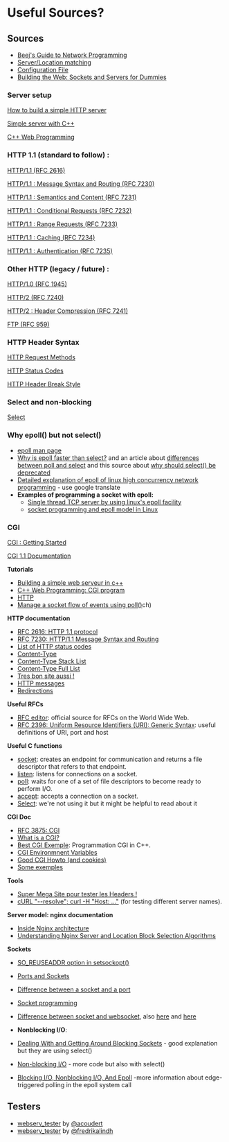 # Useful Sources?

## **Sources**

- [Beej's Guide to Network Programming](http://beej.us/guide/bgnet/)
- [Server/Location matching](https://www.digitalocean.com/community/tutorials/understanding-nginx-server-and-location-block-selection-algorithms)
- [Configuration File](http://nginx.org/en/docs/dirindex.html)
- [Building the Web: Sockets and Servers for Dummies](https://levelup.gitconnected.com/building-the-web-sockets-and-servers-for-dummies-886d1595a4f8)

### **Server setup**

[How to build a simple HTTP server](https://medium.com/from-the-scratch/http-server-what-do-you-need-to-know-to-build-a-simple-http-server-from-scratch-d1ef8945e4fa)

[Simple server with C++](https://ncona.com/2019/04/building-a-simple-server-with-cpp/)

[C++ Web Programming](https://www.tutorialspoint.com/cplusplus/cpp_web_programming.htm)

### **HTTP 1.1 (standard to follow) :**

[HTTP/1.1 (RFC 2616)](https://www.rfc-editor.org/rfc/rfc2616.html)

[HTTP/1.1 : Message Syntax and Routing (RFC 7230)](https://www.rfc-editor.org/rfc/rfc7230.html)

[HTTP/1.1 : Semantics and Content (RFC 7231)](https://www.rfc-editor.org/rfc/rfc7231.html)

[HTTP/1.1 : Conditional Requests (RFC 7232)](https://www.rfc-editor.org/rfc/rfc7232.html)

[HTTP/1.1 : Range Requests (RFC 7233)](https://www.rfc-editor.org/rfc/rfc7233.html)

[HTTP/1.1 : Caching (RFC 7234)](https://www.rfc-editor.org/rfc/rfc7234.html)

[HTTP/1.1 : Authentication (RFC 7235)](https://www.rfc-editor.org/rfc/rfc7235.html)

### **Other HTTP (legacy / future) :**

[HTTP/1.0 (RFC 1945)](https://www.rfc-editor.org/rfc/rfc1945.html)

[HTTP/2 (RFC 7240)](https://www.rfc-editor.org/rfc/rfc7540.html)

[HTTP/2 : Header Compression (RFC 7241)](https://www.rfc-editor.org/rfc/rfc7541.html)

[FTP (RFC 959)](https://www.rfc-editor.org/rfc/rfc959.html)

### **HTTP Header Syntax**

[HTTP Request Methods](https://en.wikipedia.org/wiki/Hypertext_Transfer_Protocol#Request_methods)

[HTTP Status Codes](https://en.wikipedia.org/wiki/List_of_HTTP_status_codes)

[HTTP Header Break Style](https://stackoverflow.com/questions/5757290/http-header-line-break-style)

### **Select and non-blocking**

[Select](https://www.lowtek.com/sockets/select.html)



### **Why epoll() but not select()**
- [epoll man page](https://man7.org/linux/man-pages/man7/epoll.7.html)
- [Why is epoll faster than select?](https://stackoverflow.com/questions/17355593/why-is-epoll-faster-than-select/17355702#:~:text=The%20main%20difference%20between%20epoll,duration%20of%20a%20single%20call) and an article about  [differences between poll and select](https://stackoverflow.com/questions/970979/what-are-the-differences-between-poll-and-select)  and this source about  [why should select() be deprecated](https://beesbuzz.biz/code/5739-The-problem-with-select-vs-poll)
- [Detailed explanation of epoll of linux high concurrency network programming](https://blog.csdn.net/mengzuchao/article/details/81294554) - use google translate 
- **Examples of programming a socket with epoll:**
  - [Single thread TCP server by using linux's epoll facility](http://swingseagull.github.io/2016/11/08/epoll-sample/)
  - [socket programming and epoll model in Linux](https://www.fatalerrors.org/a/socket-programming-and-epoll-model-in-linux.html)

### **CGI**

[CGI : Getting Started](http://www.mnuwer.dbasedeveloper.co.uk/dlearn/web/session01.htm)

[CGI 1.1 Documentation](http://www.wijata.com/cgi/cgispec.html#4.0)

**Tutorials**

- [Building a simple web serveur in c++](https://ncona.com/2019/04/building-a-simple-server-with-cpp/)
- [C++ Web Programming: CGI program](https://www.tutorialspoint.com/cplusplus/cpp_web_programming.htm)
- [HTTP](https://developer.mozilla.org/en-US/docs/Web/HTTP)
- [Manage a socket flow of events using poll()](https://www.ibm.com/docs/en/i/7.2?topic=designs-using-poll-instead-select)ch)

**HTTP documentation**

- [RFC 2616: HTTP 1.1 protocol](https://datatracker.ietf.org/doc/html/rfc2616)
- [RFC 7230: HTTP/1.1 Message Syntax and Routing](https://www.rfc-editor.org/rfc/pdfrfc/rfc7230.txt.pdf)
- [List of HTTP status codes](https://en.wikipedia.org/wiki/List_of_HTTP_status_codes)
- [Content-Type](https://docs.microsoft.com/en-us/previous-versions/exchange-server/exchange-10/ms526508(v=exchg.10)?redirectedfrom=MSDN)
- [Content-Type Stack List](https://stackoverflow.com/questions/23714383/what-are-all-the-possible-values-for-http-content-type-header)
- [Content-Type Full List](https://www.iana.org/assignments/media-types/media-types.xhtml)
- [Tres bon site aussi !](https://developer.mozilla.org/fr/docs/Web/HTTP/Status/)
- [HTTP messages](https://developer.mozilla.org/en-US/docs/Web/HTTP/Messages)
- [Redirections](https://developer.mozilla.org/fr/docs/Web/HTTP/Redirections)

**Useful RFCs**

- [RFC editor](https://www.rfc-editor.org/retrieve/): official source for RFCs on the World Wide Web.
- [RFC 2396: Uniform Resource Identifiers (URI): Generic Syntax](https://datatracker.ietf.org/doc/html/rfc2396): useful definitions of URI, port and host

**Useful C functions**

- [socket](https://man7.org/linux/man-pages/man2/socket.2.html): creates an endpoint for communication and returns a file descriptor that refers to that endpoint.
- [listen](https://man7.org/linux/man-pages/man2/listen.2.html): listens for connections on a socket.
- [poll](https://man7.org/linux/man-pages/man2/poll.2.html): waits for one of a set of file descriptors to become ready to perform I/O.
- [accept](https://man7.org/linux/man-pages/man2/accept.2.html): accepts a connection on a socket.
- [Select](https://www.lowtek.com/sockets/select.html): we're not using it but it might be helpful to read about it

**CGI Doc**

- [RFC 3875: CGI](https://www.rfc-editor.org/rfc/rfc3875.pdf)
- [What is a CGI?](https://www.oreilly.com/library/view/cgi-programming-on/9781565921689/04_chapter-01.html)
- [Best CGI Exemple](https://www.fi.muni.cz/usr/jkucera/tic/tic0305.html): Programmation CGI in C++.
- [CGI Environmnent Variables](https://fr.wikipedia.org/wiki/Variables_d%27environnement_CGI)
- [Good CGI Howto (and cookies)](http://www.purplepixie.org/cgi/howto.php)
- [Some exemples](https://pub.phyks.me/sdz/sdz/ecrivez-votre-site-web-en-c-avec-la-cgi.html)

**Tools**

- [Super Mega Site pour tester les Headers !](https://reqbin.com/)
- [cURL "--resolve"; curl -H "Host: ..."](https://sodocumentation.net/curl/topic/10565/name-resolve-curl-tricks) (for testing different server names).

**Server model: nginx documentation**

- [Inside Nginx architecture](https://www.nginx.com/blog/inside-nginx-how-we-designed-for-performance-scale/)
- [Understanding Nginx Server and Location Block Selection Algorithms](https://www.digitalocean.com/community/tutorials/understanding-nginx-server-and-location-block-selection-algorithms)

**Sockets**
- [SO_REUSEADDR option in setsockopt()](https://stackoverflow.com/questions/14388706/how-do-so-reuseaddr-and-so-reuseport-differ)
- [Ports and Sockets](http://www.danzig.jct.ac.il/tcp-ip-lab/ibm-tutorial/3376c210.html)
- [Difference between a socket and a port](https://softwareengineering.stackexchange.com/questions/171734/difference-between-a-socket-and-a-port)

- [Socket programming](https://www.ibm.com/docs/en/i/7.1?topic=communications-socket-programming)

- [Difference between socket and websocket](https://stackoverflow.com/questions/62483790/difference-between-the-socket-socketio-and-websockets), also [here](https://stackoverflow.com/questions/4973622/difference-between-socket-and-websocket) and [here](https://stackoverflow.com/questions/16945345/differences-between-tcp-sockets-and-web-sockets-one-more-time)
- **Nonblocking I/O**:
- [Dealing With and Getting Around Blocking Sockets](http://dwise1.net/pgm/sockets/blocking.html) - good explanation but they are using select()
- [Non-blocking I/O](https://www.ibm.com/support/knowledgecenter/ssw_ibm_i_72/rzab6/xnonblock.htm) - more code but also with select()
- [Blocking I/O, Nonblocking I/O, And Epoll](https://eklitzke.org/blocking-io-nonblocking-io-and-epoll) -more information about edge-triggered polling in the epoll system call



## **Testers**

- [webserv_tester](https://github.com/acoudert/webserv_tester) by [@acoudert](https://github.com/acoudert)
- [webserv_tester](https://github.com/fredrikalindh/webserv_tester) by [@fredrikalindh](https://github.com/fredrikalindh)
